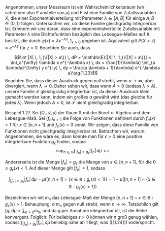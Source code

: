 Angenommen, unser Messraum ist ein Wahrscheinlichkeitsraum (wir schreiben also $\mathbb{P}$ anstelle von $\mu$) und $F$ ist eine Familie von Zufallsvariablen $X$, die einer Exponentialverteilung mit Parameter $\lambda \in [A, B]$ für einige $A, B \in [0,1)$ folgen. Untersuchen wir, ob diese Familie  gleichgradig integrierbar ist. Erinnern wir uns daran, dass eine exponentialverteilte Zufallsvariable mit Parameter $\lambda$ eine Dichtefunktion bezüglich des Lebesgue-Maßes auf $\mathbb{R}$ besitzt, die durch $\varphi(x) = \lambda e^{-\lambda x} , 1_{x>0}$ gegeben ist. Äquivalent gilt $P(X > z) = e^{-\lambda z}$ für $z > 0$. Beachten Sie auch, dass

$$\int |X| \, 1_{\{|X| > a\}} \, dP = \mathbb{E}[|X| \, 1_{\{|X| > a\}}] = \int_a^{\infty} \lambda x e^{-\lambda x} \, dx = \frac{1}{\lambda} \int_{a \lambda}^{\infty} y e^{-y} \, dy = \frac{a \lambda + 1}{\lambda} e^{-\lambda a}\tag{1.23}$$
Beachten Sie, dass dieser Ausdruck gegen null strebt, wenn $a \to \infty$, aber divergiert, wenn $\lambda \to 0$. Daher sehen wir, dass wenn $A > 0$ (sodass $\lambda > A$), unsere Familie $\mathcal{F}$  gleichgradig integrierbar ist, da dieser Ausdruck klein gemacht werden kann, indem ein großes $a$ gewählt wird (das gleiche für jedes $\lambda$). Wenn jedoch $A = 0$, ist $\mathcal{F}$ nicht  gleichgradig integrierbar.

Beispiel 1.27. Sei $(\Omega, \mathcal{A}, \mu)$ der Raum $\mathbb{R}$ mit der Borel-$\sigma$-Algebra und dem Lebesgue-Maß. Sei $(f_n)_{n \geq 1}$ die Folge von Funktionen definiert durch $f_n(x) = 1$ für $x \in [n, n+1]$ und $f_n(x) = 0$ sonst. Wir zeigen, dass diese Familie von Funktionen nicht  gleichgradig integrierbar ist. Betrachten wir, warum. Angenommen, sie wäre es, dann könnte man für $\epsilon > 0$ eine positive integrierbare Funktion $g_\epsilon$ finden, sodass
$$\sup_{n \in \mathbb{N}} \int_{|f_n| > g_\epsilon} |f_n| \, d\mu < \epsilon\tag{1.24}$$

Andererseits ist die Menge ${|f_n| > g_\epsilon}$ die Menge von $x \in [n, n+1]$, für die $0 \leq g_\epsilon(x) < 1$. Auf dieser Menge gilt $|f_n| = 1$, sodass

$$\int_{|f_n| > g_\epsilon} |f_n| \, d\mu = \mu\left( [n, n+1] \cap \{ x \in \mathbb{R} : g_\epsilon(x) < 1 \} \right) = 1 - \mu\left( [n, n+1] \cap \{ x \in \mathbb{R} : g_\epsilon(x) > 1 \} \right)$$

Bezeichnen wir mit $m_n$ das Lebesgue-Maß der Menge $[n, n+1] \cap { x \in \mathbb{R} : g_\epsilon(x) > 1 }$. Behauptung: d $m_n$ gegen null strebt, wenn $n \to \infty$. Tatsächlich gilt $\int g , d\mu > \sum_{n > 0} m_n$, und da $g$ per Annahme integrierbar ist, ist die Reihe konvergent. Folglich: Für beliebiges $\epsilon > 0$ können wir $n$ groß genug wählen, sodass $\int_{|f_n| > g_\epsilon} |f_n| , d\mu$ beliebig nahe an $1$ liegt, was ([[1.24]]) widerspricht.
